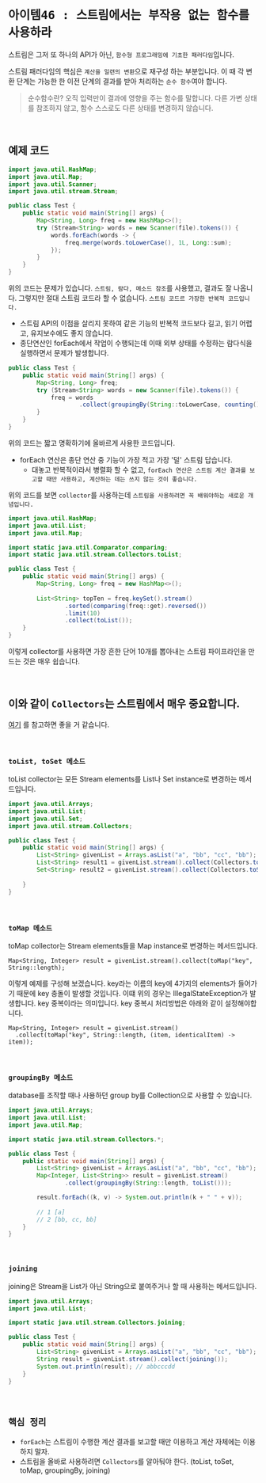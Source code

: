 # `아이템46 : 스트림에서는 부작용 없는 함수를 사용하라`

스트림은 그저 또 하나의 API가 아닌, `함수형 프로그래밍에 기초한 패러다임`입니다. 

스트림 패러다임의 핵심은 `계산을 일련의 변환`으로 재구성 하는 부분입니다. 이 때 각 변환 단계는 가능한 한 이전 단계의 결과를 받아 처리하는 `순수 함수`여야 합니다. 

> 순수함수란? 오직 입력만이 결과에 영향을 주는 함수를 말합니다. 다른 가변 상태를 참조하지 않고, 함수 스스로도 다른 상태를 변경하지 않습니다. 

<br>

## 예제 코드

```java
import java.util.HashMap;
import java.util.Map;
import java.util.Scanner;
import java.util.stream.Stream;

public class Test {
    public static void main(String[] args) {
        Map<String, Long> freq = new HashMap<>();
        try (Stream<String> words = new Scanner(file).tokens()) {
            words.forEach(words -> {
                freq.merge(words.toLowerCase(), 1L, Long::sum);
            });
        }
    }
}
```

위의 코드는 문제가 있습니다. `스트림, 람다, 메소드 참조`를 사용했고, 결과도 잘 나옵니다. 그렇지만 절대 스트림 코드라 할 수 없습니다. 
`스트림 코드르 가장한 반복적 코드입니다.`

- 스트림 API의 이점을 살리지 못하여 같은 기능의 반복적 코드보다 길고, 읽기 어렵고, 유지보수에도 좋지 않습니다. 
- 종단연산인 forEach에서 작업이 수행되는데 이때 외부 상태를 수정하는 람다식을 실행하면서 문제가 발생합니다. 

```java
public class Test {
    public static void main(String[] args) {
        Map<String, Long> freq;
        try (Stream<String> words = new Scanner(file).tokens()) {
            freq = words
                    .collect(groupingBy(String::toLowerCase, counting()));
        }
    }
}
```

위의 코드는 짧고 명확하기에 올바르게 사용한 코드입니다. 

- forEach 연산은 종단 연산 중 기능이 가장 적고 가장 '덜' 스트림 답습니다. 
    - 대놓고 반복적이라서 병렬화 할 수 없고, `forEach 연산은 스트림 계산 결과를 보고할 때만 사용하고, 계산하는 데는 쓰지 않는 것이 좋습니다.`
    

위의 코드를 보면 `collector`를 사용하는데 `스트림을 사용하려면 꼭 배워야하는 새로운 개념입니다.`

```java
import java.util.HashMap;
import java.util.List;
import java.util.Map;

import static java.util.Comparator.comparing;
import static java.util.stream.Collectors.toList;

public class Test {
    public static void main(String[] args) {
        Map<String, Long> freq = new HashMap<>();
        
        List<String> topTen = freq.keySet().stream()
                .sorted(comparing(freq::get).reversed())
                .limit(10)
                .collect(toList());
    }
}
```

이렇게 collector를 사용하면 가장 흔한 단어 10개를 뽑아내는 스트림 파이프라인을 만드는 것은 매우 쉽습니다. 

<br>

## 이와 같이 `Collectors`는 스트림에서 매우 중요합니다. 

[여기](https://sabarada.tistory.com/41) 를 참고하면 좋을 거 같습니다.

<br> 

### `toList, toSet 메소드`
 
toList collector는 모든 Stream elements를 List나 Set instance로 변경하는 메서드입니다. 

```java
import java.util.Arrays;
import java.util.List;
import java.util.Set;
import java.util.stream.Collectors;

public class Test {
    public static void main(String[] args) {
        List<String> givenList = Arrays.asList("a", "bb", "cc", "bb");
        List<String> result1 = givenList.stream().collect(Collectors.toList()); // a, bb, ccc, dd
        Set<String> result2 = givenList.stream().collect(Collectors.toSet()); // a, bb, ccc
        
    }
}
```

<br>

### `toMap 메소드`

toMap collector는 Stream elements들을 Map instance로 변경하는 메서드입니다.

```
Map<String, Integer> result = givenList.stream().collect(toMap("key", String::length);
```

이렇게 예제를 구성해 보겠습니다. key라는 이름의 key에 4가지의 elements가 들어가기 때문에 key 충돌이 발생할 것입니다. 이떄 위의 경우는 IllegalStateException가 발생합니다. key 중복이라는 의미입니다. key 중복시 처리방법은 아래와 같이 설정해야합니다.

```
Map<String, Integer> result = givenList.stream()
  .collect(toMap("key", String::length, (item, identicalItem) -> item));
```

<br>

### `groupingBy 메소드`

database를 조작할 때나 사용하던 group by를 Collection으로 사용할 수 있습니다.

```java
import java.util.Arrays;
import java.util.List;
import java.util.Map;

import static java.util.stream.Collectors.*;

public class Test {
    public static void main(String[] args) {
        List<String> givenList = Arrays.asList("a", "bb", "cc", "bb");
        Map<Integer, List<String>> result = givenList.stream()
                .collect(groupingBy(String::length, toList()));

        result.forEach((k, v) -> System.out.println(k + " " + v));  
        
        // 1 [a]
        // 2 [bb, cc, bb]
    }
}
```

<br>

### `joining`

joining은 Stream을 List가 아닌 String으로 붙여주거나 할 때 사용하는 메서드입니다.

```java
import java.util.Arrays;
import java.util.List;

import static java.util.stream.Collectors.joining;

public class Test {
    public static void main(String[] args) {
        List<String> givenList = Arrays.asList("a", "bb", "cc", "bb");
        String result = givenList.stream().collect(joining()); 
        System.out.println(result); // abbcccdd
    }
}
```

<br>

## `핵심 정리`

- `forEach`는 스트림이 수행한 계산 결과를 보고할 때만 이용하고 계산 자체에는 이용하지 말자.
- 스트림을 올바로 사용하려면 `Collectors`를 알아둬야 한다. (toList, toSet, toMap, groupingBy, joining)